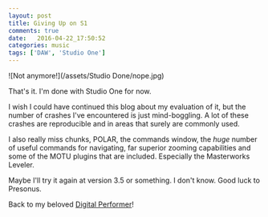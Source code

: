```yaml
---
layout: post
title: Giving Up on S1
comments: true
date:   2016-04-22_17:50:52 
categories: music
tags: ['DAW', 'Studio One']
---
```


![Not anymore!](/assets/Studio Done/nope.jpg)
 
That's it. I'm done with Studio One for now.

I wish I could have continued this blog about my evaluation of it, but the number of crashes I've encountered is just mind-boggling. A lot of these crashes are reproducible and in areas that surely are commonly used.

I also really miss chunks, POLAR, the commands window, the _huge_ number of useful commands for navigating, far superior zooming capabilities and some of the MOTU plugins that are included. Especially the Masterworks Leveler.

Maybe I'll try it again at version 3.5 or something. I don't know. Good luck to Presonus. 

Back to my beloved [Digital Performer](http://www.motu.com/products/software/dp)!
